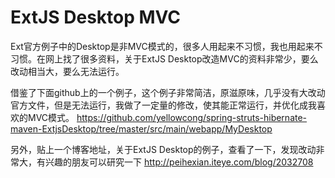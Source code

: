 # ExtJS Desktop MVC
Ext官方例子中的Desktop是非MVC模式的，很多人用起来不习惯，我也用起来不习惯。在网上找了很多资料，关于ExtJS Desktop改造MVC的资料非常少，要么改动相当大，要么无法运行。

借鉴了下面github上的一个例子，这个例子非常简洁，原滋原味，几乎没有大改动官方文件，但是无法运行，我做了一定量的修改，使其能正常运行，并优化成我喜欢的MVC模式。
https://github.com/yellowcong/spring-struts-hibernate-maven-ExtjsDesktop/tree/master/src/main/webapp/MyDesktop

另外，贴上一个博客地址，关于ExtJS Desktop的例子，查看了一下，发现改动非常大，有兴趣的朋友可以研究一下
http://peihexian.iteye.com/blog/2032708
